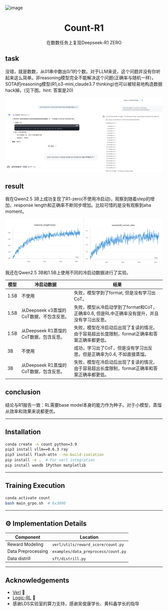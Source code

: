 ![image](https://github.com/user-attachments/assets/2fb2fe5a-7a55-4816-9b7a-a53d3f5278cf)
<h1 align="center">Count-R1</h1>

<div align="center">
    在数数任务上复现Deepseek-R1 ZERO
</div>

## task

没错，就是数数，从01串中数出0/1的个数。对于LLM来说，这个问题并没有你听起来这么简单。非reasoning模型完全不能解决这个问题(正确率与随机一样)，SOTA的reasoning模型(R1,o3-mini,claude3.7 thinking)也可以被轻易地构造数据hack掉。(见下图。hint: 答案是20)

![](https://github.com/00ffcc/count-R1/blob/main/pics/QQ20250314-170413.jpg)

## result

我在Qwen2.5 3B上成功复现了R1-zero(不使用冷启动)，观察到随着step的增加，response length和正确率不断同步增加。比较可惜的是没有观察到aha moment。

![](https://github.com/00ffcc/count-R1/blob/main/pics/QQ20250314-170514.jpg)

我还在Qwen2.5 3B和1.5B上使用不同的冷启动数据进行了实验。

|模型|冷启动数据|结果|
|---|---|---|
|1.5B|不使用|失败，模型学到了format, 但是没有学习出CoT。|
|1.5B|从Deepseek v3蒸馏的CoT数据，不包含反思。|失败，模型从冷启动学到了format和CoT，正确率0.6, 但是RL中正确率没有提升，并且没有学习出反思。|
|1.5B|从Deepseek R1蒸馏的CoT数据，包含反思。|失败，模型在冷启动后出现了复读的情况，由于容易超出长度限制，format正确率和答案正确率都更低。|
|3B|不使用|成功，学习出了CoT，但是没有学习出反思。但是正确率为0.4, 不如直接蒸馏。|
|3B|从Deepseek R1蒸馏的CoT数据，包含反思。|失败，模型在冷启动后出现了复读的情况，由于容易超出长度限制，format正确率和答案正确率都更低。|

## conclusion
结论与R1报告一致：RL需要base model本身的能力作为种子。对于小模型，蒸馏从效率和效果来说都更优。

---

## Installation

```bash
conda create -n count python=3.9
pip3 install vllm==0.6.3 ray
pip3 install flash-attn --no-build-isolation
pip install -e .  # For verl integration
pip install wandb IPython matplotlib
```

---

## Training Execution
```bash
conda activate count
bash main_grpo.sh  # 6x3090
```

---

## ⚙️ Implementation Details

| Component              | Location                          |
|------------------------|-----------------------------------|
| Reward Modeling        | `verl/utils/reward_score/count.py`   |
| Data Preprocessing     | `examples/data_preprocess/count.py`  |
| Data distrill          | `sft/distrill.py`  |


---

## Acknowledgements
- [Verl](https://github.com/volcengine/verl) 🔗
- [Logic-RL](https://github.com/Unakar/Logic-RL) 🔗
- 感谢LDS实验室的算力支持，感谢吴俊康学长、黄科鑫学长的指导

